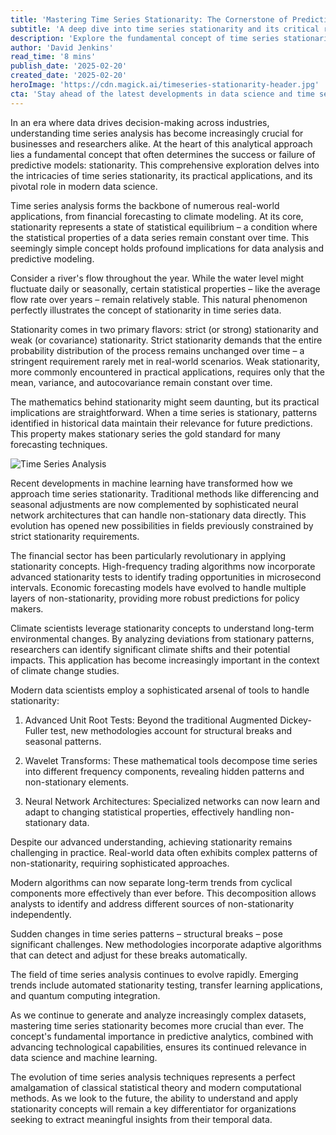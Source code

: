```yaml
---
title: 'Mastering Time Series Stationarity: The Cornerstone of Predictive Analytics'
subtitle: 'A deep dive into time series stationarity and its critical role in modern data analysis'
description: 'Explore the fundamental concept of time series stationarity and its crucial role in modern predictive analytics. From financial forecasting to climate modeling, understand how this statistical principle shapes data science and machine learning applications across industries.'
author: 'David Jenkins'
read_time: '8 mins'
publish_date: '2025-02-20'
created_date: '2025-02-20'
heroImage: 'https://cdn.magick.ai/timeseries-stationarity-header.jpg'
cta: 'Stay ahead of the latest developments in data science and time series analysis. Follow us on LinkedIn for expert insights, practical tips, and industry updates that will help you master predictive analytics.'
---
```


In an era where data drives decision-making across industries, understanding time series analysis has become increasingly crucial for businesses and researchers alike. At the heart of this analytical approach lies a fundamental concept that often determines the success or failure of predictive models: stationarity. This comprehensive exploration delves into the intricacies of time series stationarity, its practical applications, and its pivotal role in modern data science.

Time series analysis forms the backbone of numerous real-world applications, from financial forecasting to climate modeling. At its core, stationarity represents a state of statistical equilibrium – a condition where the statistical properties of a data series remain constant over time. This seemingly simple concept holds profound implications for data analysis and predictive modeling.

Consider a river's flow throughout the year. While the water level might fluctuate daily or seasonally, certain statistical properties – like the average flow rate over years – remain relatively stable. This natural phenomenon perfectly illustrates the concept of stationarity in time series data.

Stationarity comes in two primary flavors: strict (or strong) stationarity and weak (or covariance) stationarity. Strict stationarity demands that the entire probability distribution of the process remains unchanged over time – a stringent requirement rarely met in real-world scenarios. Weak stationarity, more commonly encountered in practical applications, requires only that the mean, variance, and autocovariance remain constant over time.

The mathematics behind stationarity might seem daunting, but its practical implications are straightforward. When a time series is stationary, patterns identified in historical data maintain their relevance for future predictions. This property makes stationary series the gold standard for many forecasting techniques.

![Time Series Analysis](https://cdn.magick.ai/inline-time-series-analysis.jpg)

Recent developments in machine learning have transformed how we approach time series stationarity. Traditional methods like differencing and seasonal adjustments are now complemented by sophisticated neural network architectures that can handle non-stationary data directly. This evolution has opened new possibilities in fields previously constrained by strict stationarity requirements.

The financial sector has been particularly revolutionary in applying stationarity concepts. High-frequency trading algorithms now incorporate advanced stationarity tests to identify trading opportunities in microsecond intervals. Economic forecasting models have evolved to handle multiple layers of non-stationarity, providing more robust predictions for policy makers.

Climate scientists leverage stationarity concepts to understand long-term environmental changes. By analyzing deviations from stationary patterns, researchers can identify significant climate shifts and their potential impacts. This application has become increasingly important in the context of climate change studies.

Modern data scientists employ a sophisticated arsenal of tools to handle stationarity:

1. Advanced Unit Root Tests: Beyond the traditional Augmented Dickey-Fuller test, new methodologies account for structural breaks and seasonal patterns.

2. Wavelet Transforms: These mathematical tools decompose time series into different frequency components, revealing hidden patterns and non-stationary elements.

3. Neural Network Architectures: Specialized networks can now learn and adapt to changing statistical properties, effectively handling non-stationary data.

Despite our advanced understanding, achieving stationarity remains challenging in practice. Real-world data often exhibits complex patterns of non-stationarity, requiring sophisticated approaches.

Modern algorithms can now separate long-term trends from cyclical components more effectively than ever before. This decomposition allows analysts to identify and address different sources of non-stationarity independently.

Sudden changes in time series patterns – structural breaks – pose significant challenges. New methodologies incorporate adaptive algorithms that can detect and adjust for these breaks automatically.

The field of time series analysis continues to evolve rapidly. Emerging trends include automated stationarity testing, transfer learning applications, and quantum computing integration.

As we continue to generate and analyze increasingly complex datasets, mastering time series stationarity becomes more crucial than ever. The concept's fundamental importance in predictive analytics, combined with advancing technological capabilities, ensures its continued relevance in data science and machine learning.

The evolution of time series analysis techniques represents a perfect amalgamation of classical statistical theory and modern computational methods. As we look to the future, the ability to understand and apply stationarity concepts will remain a key differentiator for organizations seeking to extract meaningful insights from their temporal data.